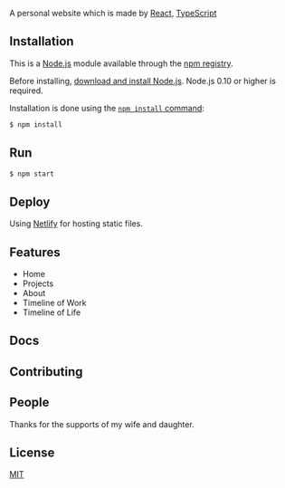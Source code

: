 A personal website which is made by [React](https://reactjs.org/), [TypeScript](https://www.typescriptlang.org/)

## Installation

This is a [Node.js](https://nodejs.org/en/) module available through the
[npm registry](https://www.npmjs.com/).

Before installing, [download and install Node.js](https://nodejs.org/en/download/).
Node.js 0.10 or higher is required.

Installation is done using the
[`npm install` command](https://docs.npmjs.com/getting-started/installing-npm-packages-locally):

```bash
$ npm install
```

## Run

```bash
$ npm start
```

## Deploy

Using [Netlify](https://netlify.com/) for hosting static files.

## Features

-   Home
-   Projects
-   About
-   Timeline of Work
-   Timeline of Life

## Docs

## Contributing

## People

Thanks for the supports of my wife and daughter.

## License

[MIT](LICENSE)
